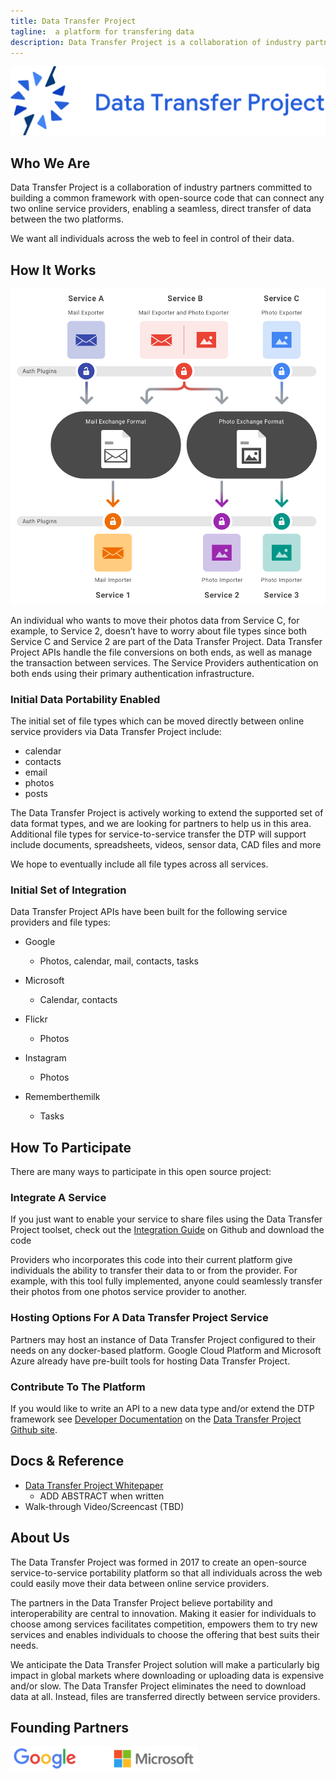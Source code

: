 ```yaml
---
title: Data Transfer Project
tagline:  a platform for transfering data
description: Data Transfer Project is a collaboration of industry partners committed to building a common framework with open-source code that can connect any two online service providers, enabling a seamless, direct transfer of data between the two platforms.
---
```


<img src="./dtp-lockup.png" width="548"> 


## **Who We Are**
Data Transfer Project is a collaboration of industry partners committed to building a common framework with open-source code that can connect any two online service providers, enabling a seamless, direct transfer of data between the two platforms.

We want all individuals across the web to feel in control of their data.

## **How It Works**

<img src="./HowItWorks.png" width="548">

An individual who wants to move their photos data from Service C, for example, to Service 2, doesn’t have to worry about file types since both Service C and Service 2 are part of the Data Transfer Project.  Data Transfer Project APIs handle the file conversions on both ends, as well as manage the transaction between services.  The Service Providers authentication on both ends using their primary authentication infrastructure.

### Initial Data Portability Enabled
The initial set of file types which can be moved directly between online service providers via Data Transfer Project include:   

+  calendar
+  contacts
+  email
+  photos
+  posts  

The Data Transfer Project is actively working to extend the supported set of data format types, and we are looking for partners to help us in this area. Additional file types for service-to-service transfer the DTP will support include documents, spreadsheets, videos, sensor data, CAD files and more   

We hope to eventually include all file types across all services.

### Initial Set of Integration  
Data Transfer Project APIs have been built for the following service providers and file types:

+  Google
    +  Photos, calendar, mail, contacts, tasks

+  Microsoft
    +  Calendar, contacts

+  Flickr
    +  Photos

+  Instagram
    +  Photos

+  Rememberthemilk
    +  Tasks

## **How To Participate**
There are many ways to participate in this open source project:

### Integrate A Service  
If you just want to enable your service to share files using the Data Transfer Project toolset, check out the [Integration Guide](https://github.com/google/data-transfer-project/blob/master/Documentation/Integration.md) on Github and download the code 

Providers who incorporates this code into their current platform give individuals the ability to transfer their data to or from the provider. For example, with this tool fully implemented, anyone could seamlessly transfer their photos from one photos service provider to another.

### Hosting Options For A Data Transfer Project Service  
Partners may host an instance of Data Transfer Project configured to their needs on any docker-based platform.  Google Cloud Platform and Microsoft Azure already have pre-built tools for hosting Data Transfer Project.

### Contribute To The Platform  
If you would like to write an API to a new data type and/or extend the DTP framework see [Developer Documentation](https://github.com/google/data-transfer-project/blob/master/Documentation/Developer.md) on the [Data Transfer Project Github site](https://github.com/google/data-transfer-project).

## **Docs & Reference**

+  [Data Transfer Project Whitepaper](Temp_Whitepaper.pdf)
   +  ADD ABSTRACT when written
+  Walk-through Video/Screencast (TBD)

## **About Us**

The Data Transfer Project was formed in 2017 to create an open-source service-to-service portability platform so that all individuals across the web could easily move their data between online service providers.

The partners in the Data Transfer Project believe portability and interoperability are central to innovation. Making it easier for individuals to choose among services facilitates competition, empowers them to try new services and enables individuals to choose the offering that best suits their needs. 

We anticipate the Data Transfer Project solution will make a particularly big impact in global markets where downloading or uploading data is expensive and/or slow. The Data Transfer Project eliminates the need to download data at all. Instead, files are transferred directly between service providers.

## **Founding Partners**
<img src="./Google.Microsoft.Logo2.png" width="300">  
